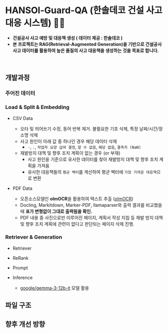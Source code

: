# HANSOl-Guard-QA (한솔데코 건설 사고 대응 시스템) 👷🏼

- **건설공사 사고 예방 및 대응책 생성 ( 데이터 제공 : 한솔데코 )** 
- **본 프로젝트는 RAG(Retrieval-Augmented Generation)을 기반으로 건설공사 사고 데이터를 활용하여 높은 품질의 사고 대응책을 생성하는 것을 목표로 합니다.**

<br>

## 개발과정 

### 주어진 데이터 

### Load & Split & Embedding 

- CSV Data
  - 오타 및 띄어쓰기 수정, 동어 반복 제거. 불필요한 기호 삭제, 특정 날짜/시간/장소명 삭제
  - 사고 원인이 아래 값 중 하나인 경우 해당 데이터 삭제
    - `-`, `.`, `작업자 요양 급여 결정`, `알 수 없음`, `해당 없음`, `결측치 (NaN)`
  - 재발방지 대책 및 향후 조치 계획이 없는 경우 (or 부재) 
    - 사고 원인을 기준으로 유사한 데이터를 찾아 재발방지 대책 및 향후 조치 계획을 가져옴
    - 유사한 대응책들의 `평균 벡터`를 계산하여 평균 벡터에 `가장 가까운 대응책`으로 변환

- PDF Data
  - 오픈소스모델인 **olmOCR**을 활용하여 텍스트 추출 ([olmOCR](https://huggingface.co/allenai/olmOCR-7B-0225-preview))
  - Docling, Markitdown, Marker-PDF, llamaparser와 출력 결과를 비교했을 때 **표가 변형없이 그대로 출력됨을 확인.**  
  - PDF 내용 중 사진으로만 이루어진 페이지, 계획서 작성 지침 등 재발 방지 대책 및 향후 조치 계획에 관련이 없다고 판단되는 페이지 삭제 진행.

### Retriever & Generation 

- Retriever

- ReRank

- Prompt

- Inference
  -  [google/gemma-3-12b-it](https://huggingface.co/google/gemma-3-12b-it) 모델 활용
 

## 파일 구조 

## 향후 개선 방향 
